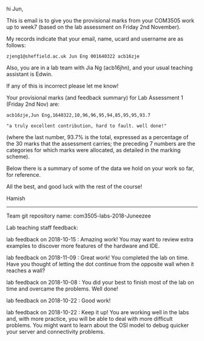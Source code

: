 hi Jun,

This is email is to give you the provisional marks from your COM3505 work up
to week7 (based on the lab assessment on Friday 2nd November).

My records indicate that your email, name, ucard and username are as follows:

    zjeng1@sheffield.ac.uk Jun Eng 001640322 acb16zje

Also, you are in a lab team with Jia Ng (acb16jhn), and
your usual teaching assistant is Edwin.

If any of this is incorrect please let me know!

Your provisional marks (and feedback summary) for
Lab Assessment 1 (Friday 2nd Nov) are:

    acb16zje,Jun Eng,1640322,10,96,96,95,94,85,95,95,93.7

    "a truly excellent contribution, hard to fault. well done!"

(where the last number, 93.7% is the total, expressed as
a percentage of the 30 marks that the assessment carries;
the preceding 7 numbers are the categories for which marks were
allocated, as detailed in the marking scheme).

Below there is a summary of some of the data we hold on your work so far, for reference.

All the best, and good luck with the rest of the course!

Hamish

---
Team git repository name: com3505-labs-2018-Juneezee


Lab teaching staff feedback:

lab feedback on 2018-10-15 : Amazing work! You may want to review extra examples to discover more features of the hardware and IDE.

lab feedback on 2018-11-09 : Great work! You completed the lab on time. Have you thought of letting the dot continue from the opposite wall when it reaches a wall?

lab feedback on 2018-10-08 : You did your best to finish most of the lab on time and overcame the problems. Well done!

lab feedback on 2018-10-22 : Good work!

lab feedback on 2018-10-22 : Keep it up! You are working well in the labs and, with more practice, you will be able to deal with more difficult problems. You might want to learn about the OSI model to debug quicker your server and connectivity problems.
